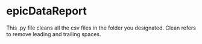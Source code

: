 # epicDataReport
This .py file cleans all the csv files in the folder you designated.
Clean refers to remove leading and trailing spaces.
